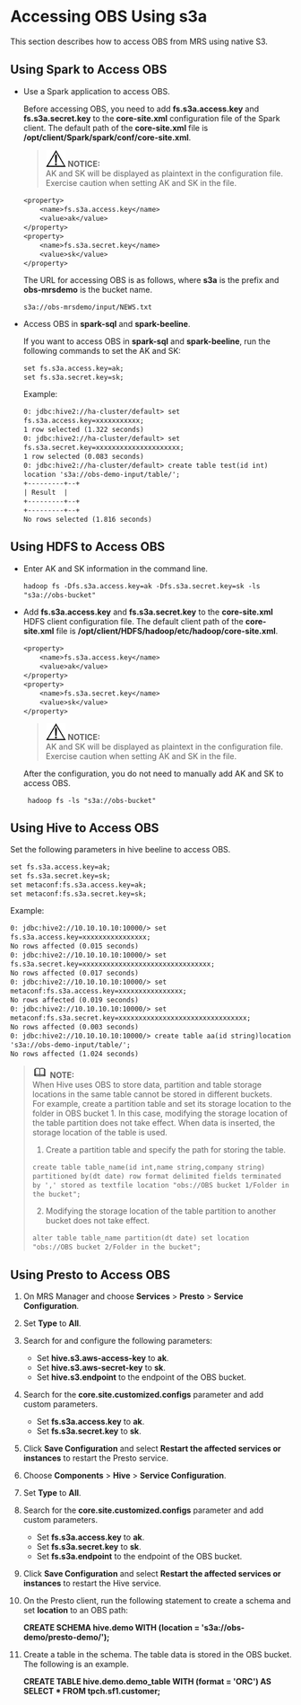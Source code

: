 # Accessing OBS Using s3a<a name="EN-US_TOPIC_0221415096"></a>

This section describes how to access OBS from MRS using native S3.

## Using Spark to Access OBS<a name="section23291801617"></a>

-   Use a Spark application to access OBS.

    Before accessing OBS, you need to add  **fs.s3a.access.key**  and  **fs.s3a.secret.key**  to the  **core-site.xml**  configuration file of the Spark client. The default path of the  **core-site.xml**  file is  **/opt/client/Spark/spark/conf/core-site.xml**.

    >![](public_sys-resources/icon-notice.gif) **NOTICE:**   
    >AK and SK will be displayed as plaintext in the configuration file. Exercise caution when setting AK and SK in the file.   

    ```
    <property>
        <name>fs.s3a.access.key</name>
        <value>ak</value>
    </property>
    <property>
        <name>fs.s3a.secret.key</name>
        <value>sk</value>
    </property>
    ```

    The URL for accessing OBS is as follows, where  **s3a**  is the prefix and  **obs-mrsdemo**  is the bucket name.

    ```
    s3a://obs-mrsdemo/input/NEWS.txt
    ```


-   Access OBS in  **spark-sql**  and  **spark-beeline**.

    If you want to access OBS in  **spark-sql**  and  **spark-beeline**, run the following commands to set the AK and SK:

    ```
    set fs.s3a.access.key=ak;
    set fs.s3a.secret.key=sk;
    ```

    Example:

    ```
    0: jdbc:hive2://ha-cluster/default> set fs.s3a.access.key=xxxxxxxxxxx;
    1 row selected (1.322 seconds)
    0: jdbc:hive2://ha-cluster/default> set fs.s3a.secret.key=xxxxxxxxxxxxxxxxxxxxx;
    1 row selected (0.083 seconds)
    0: jdbc:hive2://ha-cluster/default> create table test(id int) location 's3a://obs-demo-input/table/';
    +---------+--+
    | Result  |
    +---------+--+
    +---------+--+
    No rows selected (1.816 seconds)
    ```


## Using HDFS to Access OBS<a name="section178178171469"></a>

-   Enter AK and SK information in the command line.

    ```
    hadoop fs -Dfs.s3a.access.key=ak -Dfs.s3a.secret.key=sk -ls "s3a://obs-bucket"
    ```

-   Add  **fs.s3a.access.key**  and  **fs.s3a.secret.key**  to the  **core-site.xml**  HDFS client configuration file. The default client path of the  **core-site.xml**  file is  **/opt/client/HDFS/hadoop/etc/hadoop/core-site.xml**.

    ```
    <property>
        <name>fs.s3a.access.key</name>
        <value>ak</value>
    </property>
    <property>
        <name>fs.s3a.secret.key</name>
        <value>sk</value>
    </property>
    ```

    >![](public_sys-resources/icon-notice.gif) **NOTICE:**   
    >AK and SK will be displayed as plaintext in the configuration file. Exercise caution when setting AK and SK in the file.   

    After the configuration, you do not need to manually add AK and SK to access OBS.

    ```
     hadoop fs -ls "s3a://obs-bucket"
    ```


## Using Hive to Access OBS<a name="section989576583"></a>

Set the following parameters in hive beeline to access OBS.

```
set fs.s3a.access.key=ak;
set fs.s3a.secret.key=sk;
set metaconf:fs.s3a.access.key=ak;
set metaconf:fs.s3a.secret.key=sk;
```

Example:

```
0: jdbc:hive2://10.10.10.10:10000/> set fs.s3a.access.key=xxxxxxxxxxxxxxxx;
No rows affected (0.015 seconds)
0: jdbc:hive2://10.10.10.10:10000/> set fs.s3a.secret.key=xxxxxxxxxxxxxxxxxxxxxxxxxxxxxxxx;
No rows affected (0.017 seconds)
0: jdbc:hive2://10.10.10.10:10000/> set metaconf:fs.s3a.access.key=xxxxxxxxxxxxxxxx;
No rows affected (0.019 seconds)
0: jdbc:hive2://10.10.10.10:10000/> set metaconf:fs.s3a.secret.key=xxxxxxxxxxxxxxxxxxxxxxxxxxxxxxxx;
No rows affected (0.003 seconds)
0: jdbc:hive2://10.10.10.10:10000/> create table aa(id string)location 's3a://obs-demo-input/table/';
No rows affected (1.024 seconds)
```

>![](public_sys-resources/icon-note.gif) **NOTE:**   
>When Hive uses OBS to store data, partition and table storage locations in the same table cannot be stored in different buckets.  
>For example, create a partition table and set its storage location to the folder in OBS bucket 1. In this case, modifying the storage location of the table partition does not take effect. When data is inserted, the storage location of the table is used.  
>1.  Create a partition table and specify the path for storing the table.  
>    ```  
>    create table table_name(id int,name string,company string) partitioned by(dt date) row format delimited fields terminated by ',' stored as textfile location "obs://OBS bucket 1/Folder in the bucket";  
>    ```  
>2.  Modifying the storage location of the table partition to another bucket does not take effect.  
>    ```  
>    alter table table_name partition(dt date) set location "obs://OBS bucket 2/Folder in the bucket";  
>    ```  

## Using Presto to Access OBS<a name="section1842192119379"></a>

1.  On MRS Manager and choose  **Services**  \>  **Presto**  \>  **Service Configuration**.
2.  Set  **Type**  to  **All**.
3.  Search for and configure the following parameters:
    -   Set  **hive.s3.aws-access-key**  to  **ak**.
    -   Set  **hive.s3.aws-secret-key**  to  **sk**.
    -   Set  **hive.s3.endpoint**  to the endpoint of the OBS bucket.

4.  Search for the  **core.site.customized.configs**  parameter and add custom parameters.
    -   Set  **fs.s3a.access.key**  to  **ak**.
    -   Set  **fs.s3a.secret.key**  to  **sk**.

5.  Click  **Save Configuration**  and select  **Restart the affected services or instances**  to restart the Presto service.
6.  Choose  **Components**  \>  **Hive**  \>  **Service Configuration**.
7.  Set  **Type**  to  **All**.
8.  Search for the  **core.site.customized.configs**  parameter and add custom parameters.
    -   Set  **fs.s3a.access.key**  to  **ak**.
    -   Set  **fs.s3a.secret.key**  to  **sk**.
    -   Set  **fs.s3a.endpoint**  to the endpoint of the OBS bucket.

9.  Click  **Save Configuration**  and select  **Restart the affected services or instances**  to restart the Hive service.
10. On the Presto client, run the following statement to create a schema and set  **location**  to an OBS path:

    **CREATE SCHEMA hive.demo WITH \(location = 's3a://obs-demo/presto-demo/'\);**

11. Create a table in the schema. The table data is stored in the OBS bucket. The following is an example.

    **CREATE TABLE hive.demo.demo\_table WITH \(format = 'ORC'\) AS SELECT \* FROM tpch.sf1.customer;**


